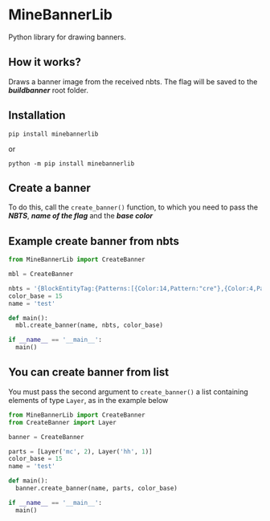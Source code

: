 # MineBannerLib

Python library for drawing banners.

## How it works?

Draws a banner image from the received nbts. The flag will be saved to the _**buildbanner**_ root folder.

## Installation

```
pip install minebannerlib
```

or

```
python -m pip install minebannerlib
```

## Create a banner

To do this, call the `create_banner()` function, to which you need to pass the _**NBTS**_, _**name of the flag**_ and the _**base color**_

## Example create banner from nbts

```python
from MineBannerLib import CreateBanner

mbl = CreateBanner

nbts = '{BlockEntityTag:{Patterns:[{Color:14,Pattern:"cre"},{Color:4,Pattern:"sku"}]}}'
color_base = 15
name = 'test'

def main():
  mbl.create_banner(name, nbts, color_base)

if __name__ == '__main__':
  main()
```

## You can create banner from list 
You must pass the second argument to `create_banner()` a list containing elements of type `Layer`, as in the example below
```python
from MineBannerLib import CreateBanner
from CreateBanner import Layer

banner = CreateBanner

parts = [Layer('mc', 2), Layer('hh', 1)]
color_base = 15
name = 'test'

def main():
  banner.create_banner(name, parts, color_base)

if __name__ == '__main__':
  main()
```
